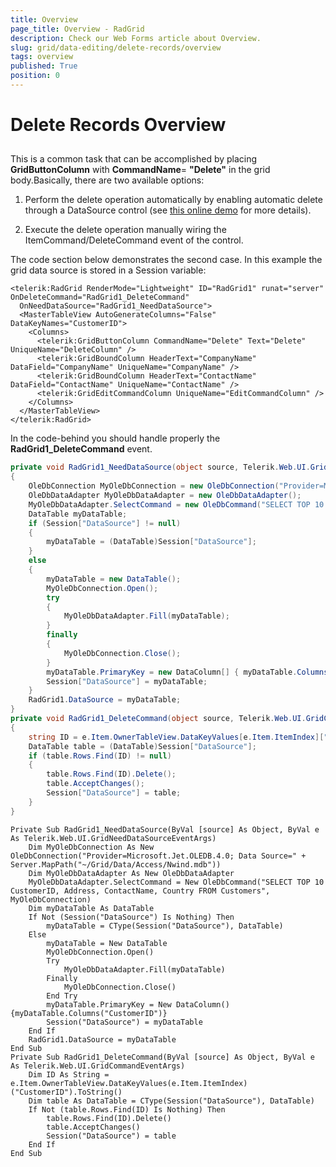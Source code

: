 ```yaml
---
title: Overview
page_title: Overview - RadGrid
description: Check our Web Forms article about Overview.
slug: grid/data-editing/delete-records/overview
tags: overview
published: True
position: 0
---
```


# Delete Records Overview



## 

This is a common task that can be accomplished by placing **GridButtonColumn** with **CommandName**= **"Delete"** in the grid body.Basically, there are two available options:

1. Perform the delete operation automatically by enabling automatic delete through a DataSource control (see [this online demo](https://demos.telerik.com/aspnet-ajax/Grid/Examples/DataEditing/AllEditableColumns/DefaultCS.aspx) for more details).

1. Execute the delete operation manually wiring the ItemCommand/DeleteCommand event of the control.

The code section below demonstrates the second case. In this example the grid data source is stored in a Session variable:

````ASP.NET
<telerik:RadGrid RenderMode="Lightweight" ID="RadGrid1" runat="server" OnDeleteCommand="RadGrid1_DeleteCommand"
  OnNeedDataSource="RadGrid1_NeedDataSource">
  <MasterTableView AutoGenerateColumns="False" DataKeyNames="CustomerID">
    <Columns>
      <telerik:GridButtonColumn CommandName="Delete" Text="Delete" UniqueName="DeleteColumn" />
      <telerik:GridBoundColumn HeaderText="CompanyName" DataField="CompanyName" UniqueName="CompanyName" />
      <telerik:GridBoundColumn HeaderText="ContactName" DataField="ContactName" UniqueName="ContactName" />
      <telerik:GridEditCommandColumn UniqueName="EditCommandColumn" />
    </Columns>
  </MasterTableView>
</telerik:RadGrid>
````



In the code-behind you should handle properly the **RadGrid1_DeleteCommand** event.



````C#
private void RadGrid1_NeedDataSource(object source, Telerik.Web.UI.GridNeedDataSourceEventArgs e)
{
    OleDbConnection MyOleDbConnection = new OleDbConnection("Provider=Microsoft.Jet.OLEDB.4.0; Data Source=" + Server.MapPath("~/Grid/Data/Access/Nwind.mdb"));
    OleDbDataAdapter MyOleDbDataAdapter = new OleDbDataAdapter();
    MyOleDbDataAdapter.SelectCommand = new OleDbCommand("SELECT TOP 10 CustomerID,CompanyName, ContactName FROM  Customers", MyOleDbConnection);
    DataTable myDataTable;
    if (Session["DataSource"] != null)
    {
        myDataTable = (DataTable)Session["DataSource"];
    }
    else
    {
        myDataTable = new DataTable();
        MyOleDbConnection.Open();
        try
        {
            MyOleDbDataAdapter.Fill(myDataTable);
        }
        finally
        {
            MyOleDbConnection.Close();
        }
        myDataTable.PrimaryKey = new DataColumn[] { myDataTable.Columns["CustomerID"] };
        Session["DataSource"] = myDataTable;
    }
    RadGrid1.DataSource = myDataTable;
}
private void RadGrid1_DeleteCommand(object source, Telerik.Web.UI.GridCommandEventArgs e)
{
    string ID = e.Item.OwnerTableView.DataKeyValues[e.Item.ItemIndex]["CustomerID"].ToString();
    DataTable table = (DataTable)Session["DataSource"];
    if (table.Rows.Find(ID) != null)
    {
        table.Rows.Find(ID).Delete();
        table.AcceptChanges();
        Session["DataSource"] = table;
    }
}
````
````VB
Private Sub RadGrid1_NeedDataSource(ByVal [source] As Object, ByVal e As Telerik.Web.UI.GridNeedDataSourceEventArgs)
    Dim MyOleDbConnection As New OleDbConnection("Provider=Microsoft.Jet.OLEDB.4.0; Data Source=" + Server.MapPath("~/Grid/Data/Access/Nwind.mdb"))
    Dim MyOleDbDataAdapter As New OleDbDataAdapter
    MyOleDbDataAdapter.SelectCommand = New OleDbCommand("SELECT TOP 10 CustomerID, Address, ContactName, Country FROM Customers", MyOleDbConnection)
    Dim myDataTable As DataTable
    If Not (Session("DataSource") Is Nothing) Then
        myDataTable = CType(Session("DataSource"), DataTable)
    Else
        myDataTable = New DataTable
        MyOleDbConnection.Open()
        Try
            MyOleDbDataAdapter.Fill(myDataTable)
        Finally
            MyOleDbConnection.Close()
        End Try
        myDataTable.PrimaryKey = New DataColumn() {myDataTable.Columns("CustomerID")}
        Session("DataSource") = myDataTable
    End If
    RadGrid1.DataSource = myDataTable
End Sub
Private Sub RadGrid1_DeleteCommand(ByVal [source] As Object, ByVal e As Telerik.Web.UI.GridCommandEventArgs)
    Dim ID As String = e.Item.OwnerTableView.DataKeyValues(e.Item.ItemIndex)("CustomerID").ToString()
    Dim table As DataTable = CType(Session("DataSource"), DataTable)
    If Not (table.Rows.Find(ID) Is Nothing) Then
        table.Rows.Find(ID).Delete()
        table.AcceptChanges()
        Session("DataSource") = table
    End If
End Sub
````

